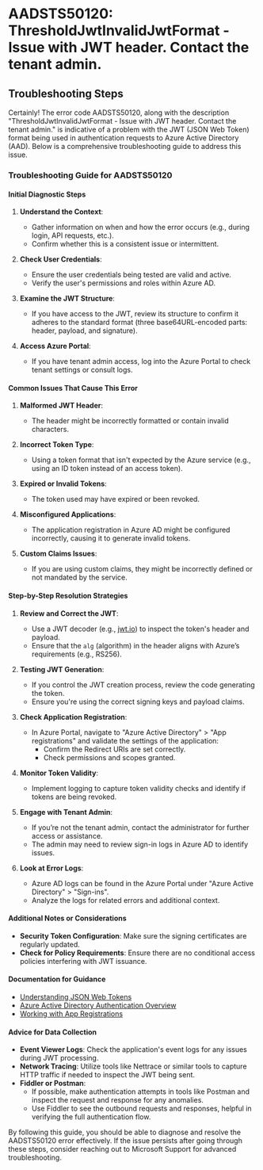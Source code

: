 
# AADSTS50120: ThresholdJwtInvalidJwtFormat - Issue with JWT header. Contact the tenant admin.


## Troubleshooting Steps
Certainly! The error code AADSTS50120, along with the description "ThresholdJwtInvalidJwtFormat - Issue with JWT header. Contact the tenant admin." is indicative of a problem with the JWT (JSON Web Token) format being used in authentication requests to Azure Active Directory (AAD). Below is a comprehensive troubleshooting guide to address this issue.

### Troubleshooting Guide for AADSTS50120

#### Initial Diagnostic Steps

1. **Understand the Context**:
   - Gather information on when and how the error occurs (e.g., during login, API requests, etc.).
   - Confirm whether this is a consistent issue or intermittent.

2. **Check User Credentials**:
   - Ensure the user credentials being tested are valid and active.
   - Verify the user's permissions and roles within Azure AD.

3. **Examine the JWT Structure**:
   - If you have access to the JWT, review its structure to confirm it adheres to the standard format (three base64URL-encoded parts: header, payload, and signature).

4. **Access Azure Portal**: 
   - If you have tenant admin access, log into the Azure Portal to check tenant settings or consult logs.

#### Common Issues That Cause This Error

1. **Malformed JWT Header**: 
   - The header might be incorrectly formatted or contain invalid characters.

2. **Incorrect Token Type**: 
   - Using a token format that isn't expected by the Azure service (e.g., using an ID token instead of an access token).

3. **Expired or Invalid Tokens**: 
   - The token used may have expired or been revoked.

4. **Misconfigured Applications**: 
   - The application registration in Azure AD might be configured incorrectly, causing it to generate invalid tokens.

5. **Custom Claims Issues**: 
   - If you are using custom claims, they might be incorrectly defined or not mandated by the service.

#### Step-by-Step Resolution Strategies

1. **Review and Correct the JWT**:
   - Use a JWT decoder (e.g., [jwt.io](https://jwt.io/)) to inspect the token's header and payload.
   - Ensure that the `alg` (algorithm) in the header aligns with Azure’s requirements (e.g., RS256).

2. **Testing JWT Generation**:
   - If you control the JWT creation process, review the code generating the token.
   - Ensure you're using the correct signing keys and payload claims.

3. **Check Application Registration**:
   - In Azure Portal, navigate to "Azure Active Directory" > "App registrations" and validate the settings of the application:
     - Confirm the Redirect URIs are set correctly.
     - Check permissions and scopes granted.

4. **Monitor Token Validity**:
   - Implement logging to capture token validity checks and identify if tokens are being revoked.

5. **Engage with Tenant Admin**:
   - If you’re not the tenant admin, contact the administrator for further access or assistance.
   - The admin may need to review sign-in logs in Azure AD to identify issues.

6. **Look at Error Logs**:
   - Azure AD logs can be found in the Azure Portal under "Azure Active Directory" > "Sign-ins".
   - Analyze the logs for related errors and additional context.

#### Additional Notes or Considerations

- **Security Token Configuration**: Make sure the signing certificates are regularly updated.
- **Check for Policy Requirements**: Ensure there are no conditional access policies interfering with JWT issuance.
  
#### Documentation for Guidance

- [Understanding JSON Web Tokens](https://jwt.io/introduction)
- [Azure Active Directory Authentication Overview](https://docs.microsoft.com/en-us/azure/active-directory/develop/authentication-scenarios)
- [Working with App Registrations](https://docs.microsoft.com/en-us/azure/active-directory/develop/quickstart-register-app)

#### Advice for Data Collection

- **Event Viewer Logs**: Check the application's event logs for any issues during JWT processing.
- **Network Tracing**: Utilize tools like Nettrace or similar tools to capture HTTP traffic if needed to inspect the JWT being sent.
- **Fiddler or Postman**:
  - If possible, make authentication attempts in tools like Postman and inspect the request and response for any anomalies.
  - Use Fiddler to see the outbound requests and responses, helpful in verifying the full authentication flow.

By following this guide, you should be able to diagnose and resolve the AADSTS50120 error effectively. If the issue persists after going through these steps, consider reaching out to Microsoft Support for advanced troubleshooting.